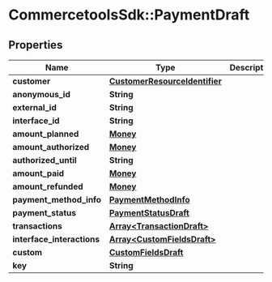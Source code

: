 # CommercetoolsSdk::PaymentDraft

## Properties
Name | Type | Description | Notes
------------ | ------------- | ------------- | -------------
**customer** | [**CustomerResourceIdentifier**](CustomerResourceIdentifier.md) |  | [optional] 
**anonymous_id** | **String** |  | [optional] 
**external_id** | **String** |  | [optional] 
**interface_id** | **String** |  | [optional] 
**amount_planned** | [**Money**](Money.md) |  | [optional] 
**amount_authorized** | [**Money**](Money.md) |  | [optional] 
**authorized_until** | **String** |  | [optional] 
**amount_paid** | [**Money**](Money.md) |  | [optional] 
**amount_refunded** | [**Money**](Money.md) |  | [optional] 
**payment_method_info** | [**PaymentMethodInfo**](PaymentMethodInfo.md) |  | [optional] 
**payment_status** | [**PaymentStatusDraft**](PaymentStatusDraft.md) |  | [optional] 
**transactions** | [**Array&lt;TransactionDraft&gt;**](TransactionDraft.md) |  | [optional] 
**interface_interactions** | [**Array&lt;CustomFieldsDraft&gt;**](CustomFieldsDraft.md) |  | [optional] 
**custom** | [**CustomFieldsDraft**](CustomFieldsDraft.md) |  | [optional] 
**key** | **String** |  | [optional] 

